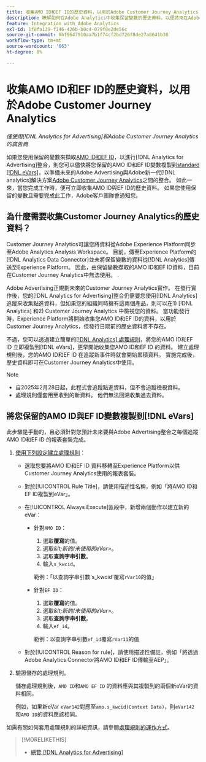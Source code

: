 ```yaml
---
title: 收集AMO ID和EF ID的歷史資料，以用於Adobe Customer Journey Analytics
description: 瞭解如何在Adobe Analytics中收集保留變數的歷史資料，以便將來在Adobe Customer Journey Analytics中使用
feature: Integration with Adobe Analytics
exl-id: 1f8fa139-f146-426b-b0c4-079f8e2de56c
source-git-commit: 6bf9647910aa7b1f74cf2bd726f8de27a8641b38
workflow-type: tm+mt
source-wordcount: '663'
ht-degree: 0%

---
```


# 收集AMO ID和EF ID的歷史資料，以用於Adobe Customer Journey Analytics

*僅使用[!DNL Analytics for Advertising]和Adobe Customer Journey Analytics的廣告商*

如果您使用保留的變數來擷取[AMO ID和EF ID](ids.md)，以進行[!DNL Analytics for Advertising]整合，則您可以儘快將您保留的AMO ID和EF ID變數複製到[standard [!DNL eVars]](https://experienceleague.adobe.com/en/docs/analytics/components/dimensions/evar)，以準備未來的Adobe Advertising與Adobe新一代[!DNL analytics]解決方案[Adobe Customer Journey Analytics](https://experienceleague.adobe.com/en/docs/analytics-platform/using/cja-overview/cja-overview)之間的整合。 如此一來，當您完成工作時，便可立即收集AMO ID與EF ID的歷史資料。 如果您使用保留的變數且需要完成此工作，Adobe客戶團隊會通知您。

<!-- You can also do the same for any other reserved variables you use for your [!DNL Analytics for Advertising] implementation. -->

<!-- This will allow Adobe Experience Platform, which supplies data to Customer Journey Analytics, to begin collecting historical data for your [!DNL rVars] as soon as you complete the task. -->

## 為什麼需要收集Customer Journey Analytics的歷史資料？

Customer Journey Analytics可讓您將資料從Adobe Experience Platform同步至Adobe Analytics Analysis Workspace。 目前，傳至Experience Platform的[!DNL Analytics Data Connector]並未將保留變數的資料從[!DNL Analytics]傳送至Experience Platform。 因此，由保留變數擷取的AMO ID和EF ID資料，目前在Customer Journey Analytics中無法使用。 <!-- Instead, XXXXXXXXXX what exactly? -->.<!-- Does the Analytics for Advertising implementation use the Analytics Data Connector in particular (why would it use anything?), and we're planning to implement the Web SDK to do it instead in the future? -->

Adobe Advertising正規劃未來的Customer Journey Analytics實作。 在發行實作後，您的[!DNL Analytics for Advertising]整合仍需要您使用[!DNL Analytics]追蹤來收集點進資料<!-- Add back if we implement this:  and (DSP users) view-through data -->，但如果您的組織同時擁有這兩個產品，則可以在1\) [!DNL Analytics] <!-- (Analysis Workspace using data from [!DNL Analytics]) -->和2\) Customer Journey Analytics <!-- (Analysis Workspace using data from Experience Platform)-->中檢視您的資料。 當功能發行時，Experience Platform將開始收集您AMO ID和EF ID的資料，以用於Customer Journey Analytics，但發行日期前的歷史資料將不存在。

不過，您可以透過建立簡單的[[!DNL Analytics] 處理規則](https://experienceleague.adobe.com/en/docs/analytics/admin/admin-tools/manage-report-suites/edit-report-suite/report-suite-general/c-processing-rules/processing-rules)，將您的AMO ID和EF ID <!-- [!DNL rVars] -->立即複製到[!DNL eVars]，更早開始收集您AMO ID和EF ID <!-- [!DNL rVars] -->的資料。 建立處理規則後，您的AMO ID和EF ID <!-- [!DNL rVars] -->在追蹤新事件時就會開始累積資料。 實施完成後，歷史資料即可在Customer Journey Analytics中使用。

>[!NOTE]
>
>* 自2025年2月28日起，此程式會追蹤點進資料，但不會追蹤檢視資料。
>* 處理規則僅套用至收到的新資料。 他們無法回溯收集過去資料。

## 將您保留的AMO ID與EF ID變數複製到[!DNL eVars]

此步驟是手動的，且必須針對您預計未來要與Adobe Advertising整合之每個追蹤AMO ID和EF ID <!-- [!DNL rVars] -->的報表套裝完成。

1. [使用下列設定建立處理規則](https://experienceleague.adobe.com/en/docs/analytics/admin/admin-tools/manage-report-suites/edit-report-suite/report-suite-general/c-processing-rules/c-processing-rules-configuration/t-processing-rules)：

   * 選取您要將AMO ID和EF ID <!-- [!DNL rVar] -->資料移轉至Experience Platform以供Customer Journey Analytics使用的報表套裝。

   * 對於[!UICONTROL Rule Title]，請使用描述性名稱，例如「將AMO ID和EF ID複製到eVar」。

   * 在[!UICONTROL Always Execute]區段中，新增兩個動作以建立新的eVar：

      * 針對`AMO ID`：

         1. 選取&#x200B;**覆寫**&#x200B;的值。
         1. 選取&#x200B;*\&lt;新的/未使用的eVar\>*。
         1. 選取&#x200B;**查詢字串引數**。
         1. 輸入`s_kwcid`。

        範例：「以查詢字串引數&#39;s_kwcid&#39;覆寫`rVar10`的值」

      * 針對`EF ID`：

         1. 選取&#x200B;**覆寫**&#x200B;的值。
         1. 選取&#x200B;*\&lt;新的/未使用的eVar\>*。
         1. 選取&#x200B;**查詢字串引數**。
         1. 輸入`ef_id`。

        範例：以查詢字串引數`ef_id`覆寫`rVar11`的值

   * 對於[!UICONTROL Reason for rule]，請使用描述性備註，例如「將透過Adobe Analytics Connector將AMO ID和EF ID傳輸至AEP」。

1. 驗證儲存的處理規則。

   儲存處理規則後，`AMO ID`和`AMO EF ID` <!-- the existing reserved variables -->的資料應與其複製到的兩個新eVar的資料相同。

   例如，如果新eVar `eVar142`對應至`amo.s_kwcid(Context Data)`，則`eVar142`和`AMO ID`的資料應該相同。

如需有關如何套用處理規則的詳細資訊，請參閱[處理規則的運作方式](https://experienceleague.adobe.com/en/docs/analytics/admin/admin-tools/manage-report-suites/edit-report-suite/report-suite-general/c-processing-rules/c-processing-rules-configuration/processing-rules-about)。

>[!MORELIKETHIS]
>
>* [總覽 [!DNL Analytics for Advertising]](overview.md)
